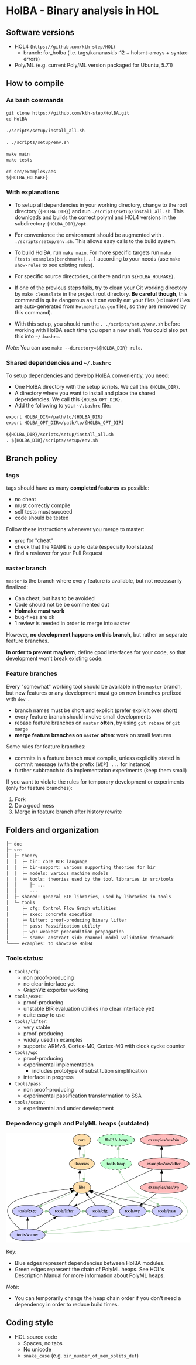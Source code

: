 # HolBA - Binary analysis in HOL 

## Software versions

- HOL4 (`https://github.com/kth-step/HOL`)
  - branch: for_holba (i.e. tags/kananaskis-12 + holsmt-arrays + syntax-errors)
- Poly/ML (e.g. current Poly/ML version packaged for Ubuntu, 5.7.1)


## How to compile

### As bash commands
```
git clone https://github.com/kth-step/HolBA.git
cd HolBA

./scripts/setup/install_all.sh

. ./scripts/setup/env.sh

make main
make tests

cd src/examples/aes
${HOLBA_HOLMAKE}
```

### With explanations
* To setup all dependencies in your working directory, change to the root directory (`{HOLBA_DIR}`) and run `./scripts/setup/install_all.sh`. This downloads and builds the correct polyml and HOL4 versions in the subdirectory `{HOLBA_DIR}/opt`.

* For convenience the environment should be augmented with `. ./scripts/setup/env.sh`. This allows easy calls to the build system.

* To build HolBA, run `make main`. For more specific targets run `make [tests|examples|benchmarks|...]` according to your needs (use `make show-rules` to see existing rules).

* For specific source directories, `cd` there and run `${HOLBA_HOLMAKE}`.

* If one of the previous steps fails, try to clean your Git working directory by
  `make cleanslate` in the project root directory. **Be careful though**, this
  command is quite dangerous as it can easily eat your files (`Holmakefile`s are
  auto-generated from `Holmakefile.gen` files, so they are removed by this
  command).

* With this setup, you should run the `. ./scripts/setup/env.sh` before working with HolBA each time you open a new shell. You could also put this into `~/.bashrc`.

_Note_: You can use `make --directory=${HOLBA_DIR} rule`.

### Shared dependencies and `~/.bashrc`

To setup dependencies and develop HolBA conveniently, you need:
* One HolBA directory with the setup scripts. We call this `{HOLBA_DIR}`.
* A directory where you want to install and place the shared dependencies. We call this `{HOLBA_OPT_DIR}`.
* Add the following to your `~/.bashrc` file:
```
export HOLBA_DIR=/path/to/{HOLBA_DIR}
export HOLBA_OPT_DIR=/path/to/{HOLBA_OPT_DIR}

${HOLBA_DIR}/scripts/setup/install_all.sh
. ${HOLBA_DIR}/scripts/setup/env.sh
```


## Branch policy

### tags

tags should have as many **completed features** as possible:
 - no cheat
 - must correctly compile
 - self tests must succeed
 - code should be tested

Follow these instructions whenever you merge to master:
  - `grep` for "cheat"
  - check that the `README` is up to date (especially tool status)
  - find a reviewer for your Pull Request

### `master` branch

`master` is the branch where every feature is available, but not necessarily finalized:
  - Can cheat, but has to be avoided
  - Code should not be be commented out
  - **Holmake must work**
  - bug-fixes are ok
  - 1 review is needed in order to merge into `master`

However, **no development happens on this branch**, but rather on separate
feature branches.

**In order to prevent mayhem**, define good interfaces for your code, so that
development won't break existing code.

### Feature branches

Every "somewhat" working tool should be available in the `master` branch, but new
features or any development must go on new branches prefixed with `dev_`.
 - branch names must be short and explicit (prefer explicit over short)
 - every feature branch should involve small developments
 - rebase feature branches on `master` **often**, by using `git rebase` or `git merge`
 - **merge feature branches on `master` often**: work on small features

Some rules for feature branches:
 - commits in a feature branch must compile, unless explicitly stated in commit
   message (with the prefix `[WIP] ...` for instance)
 - further subbranch to do implementation experiments (keep them small)

If you want to violate the rules for temporary development or experiments (only
for feature branches):
  1. Fork
  2. Do a good mess
  3. Merge in feature branch after history rewrite


## Folders and organization

```
├─ doc
├─ src
│  ├─ theory
│  │  ├─ bir: core BIR language
│  │  ├─ bir-support: various supporting theories for bir
│  │  ├─ models: various machine models
│  │  └─ tools: theories used by the tool libraries in src/tools
│  │     ├─ ...
│  │     ...
│  ├─ shared: general BIR libraries, used by libraries in tools
│  └─ tools
│     ├─ cfg: Control Flow Graph utilities
│     ├─ exec: concrete execution
│     ├─ lifter: proof-producing binary lifter
│     ├─ pass: Passification utility
│     ├─ wp: weakest precondition propagation
│     └─ scamv: abstract side channel model validation framework
└──── examples: to showcase HolBA
```

### Tools status:

- `tools/cfg`:
  * non proof-producing
  * no clear interface yet
  * GraphViz exporter working
- `tools/exec`:
  * proof-producing
  * unstable BIR evaluation utilities (no clear interface yet)
  * quite easy to use
- `tools/lifter`:
  * very stable
  * proof-producing
  * widely used in examples
  * supports: ARMv8, Cortex-M0, Cortex-M0 with clock cycke counter
- `tools/wp`:
  * proof-producing
  * experimental implementation
    * includes prototype of substitution simplification
  * interface in progress
- `tools/pass`:
  * non proof-producing
  * experimental passification transformation to SSA
- `tools/scamv`:
  * experimental and under development

### Dependency graph and PolyML heaps (outdated)

![Dependency diagram](./doc/diagrams/dependencies.png?raw=true)

Key:
 - Blue edges represent dependencies between HolBA modules.
 - Green edges represent the chain of PolyML heaps. See HOL's Description Manual
   for more information about PolyML heaps.

_Note_:
- You can temporarily change the heap chain order if you don't need a dependency
  in order to reduce build times.

## Coding style

* HOL source code
  - Spaces, no tabs
  - No unicode
  - `snake_case` (e.g. `bir_number_of_mem_splits_def`)
